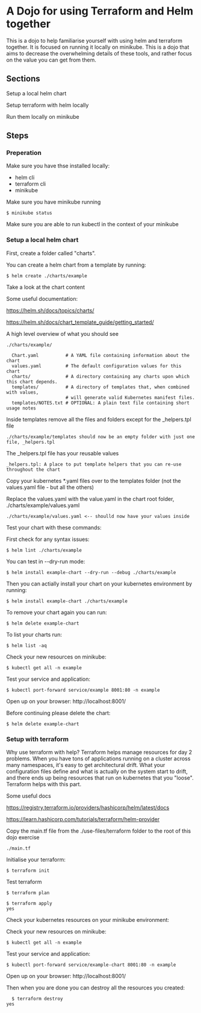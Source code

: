 # A Dojo for using Terraform and Helm together

This is a dojo to help familiarise yourself with using helm and terraform together. It is focused on running it locally on minikube. This is a dojo that aims to decrease the overwhelming details of these tools, and rather focus on the value you can get from them.

## Sections

Setup a local helm chart

Setup terraform with helm locally

Run them locally on minikube

## Steps

### Preperation

Make sure you have thse installed locally:

- helm cli
- terraform cli
- minikube

Make sure you have minikube running 

    $ minikube status

Make sure you are able to run kubectl in the context of your minikube

### Setup a local helm chart

First, create a folder called "charts".

You can create a helm chart from a template by running:

    $ helm create ./charts/example

Take a look at the chart content 

Some useful documentation:

https://helm.sh/docs/topics/charts/

https://helm.sh/docs/chart_template_guide/getting_started/

A high level overview of what you should see

```
./charts/example/

  Chart.yaml          # A YAML file containing information about the chart
  values.yaml         # The default configuration values for this chart
  charts/             # A directory containing any charts upon which this chart depends.
  templates/          # A directory of templates that, when combined with values,
                      # will generate valid Kubernetes manifest files.
  templates/NOTES.txt # OPTIONAL: A plain text file containing short usage notes
  ```

Inside templates remove all the files and folders except for the _helpers.tpl file

    ./charts/example/templates should now be an empty folder with just one file, _helpers.tpl

The _helpers.tpl file has your reusable values

    _helpers.tpl: A place to put template helpers that you can re-use throughout the chart

Copy your kubernetes *.yaml files over to the templates folder (not the values.yaml file - but all the others)

Replace the values.yaml with the value.yaml in the chart root folder, ./charts/example/values.yaml

    ./charts/example/values.yaml <-- shoulld now have your values inside

Test your chart with these commands:

First check for any syntax issues:

    $ helm lint ./charts/example

You can test in --dry-run mode:

    $ helm install example-chart --dry-run --debug ./charts/example 

Then you can actially install your chart on your kubernetes environment by running:

    $ helm install example-chart ./charts/example

To remove your chart again you can run:

    $ helm delete example-chart

To list your charts run: 

    $ helm list -aq

Check your new resources on minikube:

    $ kubectl get all -n example

Test your service and application:

    $ kubectl port-forward service/example 8001:80 -n example

Open up on your browser: http://localhost:8001/

Before continuing please delete the chart:

    $ helm delete example-chart

### Setup with terraform

Why use terraform with help? Terraform helps manage resources for day 2 problems. When you have tons of applications running on a cluster across many namespaces, it's easy to get architectural drift. What your configuration files define and what is actually on the system start to drift, and there ends up being resources that run on kubernetes that you "loose". Terraform helps with this part.

Some useful docs

https://registry.terraform.io/providers/hashicorp/helm/latest/docs

https://learn.hashicorp.com/tutorials/terraform/helm-provider

Copy the main.tf file from the ./use-files/terraform folder to the root of this dojo exercise

    ./main.tf

Initialise your terraform:

    $ terraform init

Test terraform

    $ terraform plan

    $ terraform apply
    yes

Check your kubernetes resources on your minikube environment:

Check your new resources on minikube:

    $ kubectl get all -n example

Test your service and application:

    $ kubectl port-forward service/example-chart 8001:80 -n example

Open up on your browser: http://localhost:8001/

Then when you are done you can destroy all the resources you created:

      $ terraform destroy
    yes